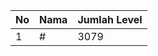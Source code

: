 | No | Nama            | Jumlah Level |
|----|-----------------|--------------|
| 1  | #    |    3079        |
